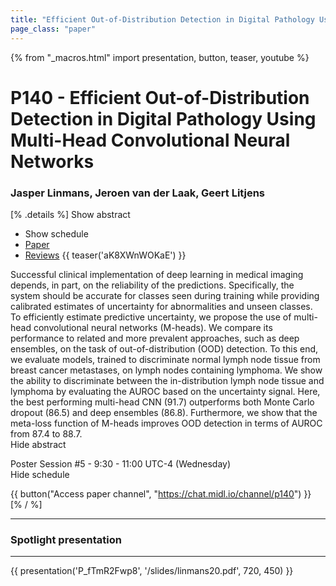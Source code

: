 ```yaml
---
title: "Efficient Out-of-Distribution Detection in Digital Pathology Using Multi-Head Convolutional Neural Networks"
page_class: "paper"
---
```


{% from "_macros.html" import presentation, button, teaser, youtube %}

# P140 - Efficient Out-of-Distribution Detection in Digital Pathology Using Multi-Head Convolutional Neural Networks

### Jasper Linmans, Jeroen van der Laak, Geert Litjens

[% .details %]
<a class="toggle_visibility" data-selector=".abstract" data-level="3">Show abstract</a>
- <a class="toggle_visibility" data-selector=".schedule" data-level="3">Show schedule</a>
- <a href="https://openreview.net/pdf?id=hRwB2BTRNu">Paper</a>
- <a href="https://openreview.net/forum?id=hRwB2BTRNu">Reviews</a>
{{ teaser('aK8XWnWOKaE') }}

<p>
    <span class="abstract">
        Successful clinical implementation of deep learning in medical imaging depends, in part, on the reliability of the predictions. Specifically, the system should be accurate for classes seen during training while providing calibrated estimates of uncertainty for abnormalities and unseen classes. To efficiently estimate predictive uncertainty, we propose the use of multi-head convolutional neural networks (M-heads). We compare its performance to related and more prevalent approaches, such as deep ensembles, on the task of out-of-distribution (OOD) detection. To this end, we evaluate models, trained to discriminate normal lymph node tissue from breast cancer metastases, on lymph nodes containing lymphoma. We show the ability to discriminate between the in-distribution lymph node tissue and lymphoma by evaluating the AUROC based on the uncertainty signal. Here, the best performing multi-head CNN (91.7) outperforms both Monte Carlo dropout (86.5) and deep ensembles (86.8). Furthermore, we show that the meta-loss function of M-heads improves OOD detection in terms of AUROC from 87.4 to 88.7.
        <br>
        <span class="actions"><a class="toggle_visibility" data-level="2">Hide abstract</a></span>
    </span>
</p>

<p>
    <span class="schedule">
        Poster Session #5  - 9:30 - 11:00 UTC-4 (Wednesday)
        <br>
        <span class="actions"><a class="toggle_visibility" data-level="2">Hide schedule</a></span>
    </span>
</p>

{{ button("Access paper channel", "https://chat.midl.io/channel/p140") }}
[% / %]

---


### Spotlight presentation

---

{{ presentation('P_fTmR2Fwp8', '/slides/linmans20.pdf', 720, 450) }}